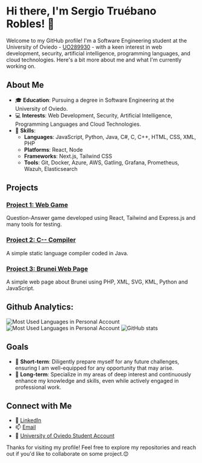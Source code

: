 # Hi there, I'm Sergio Truébano Robles! 👋

Welcome to my GitHub profile! I'm a Software Engineering student at the University of Oviedo - [UO289930](https://github.com/UO289930) - with a keen interest in web development, security, artificial intelligence, programming languages, and cloud technologies. Here's a bit more about me and what I'm currently working on.

## About Me

- 🎓 **Education**: Pursuing a degree in Software Engineering at the University of Oviedo.
- 💻 **Interests**: Web Development, Security, Artificial Intelligence, Programming Languages and Cloud Technologies.
- 🌟 **Skills**: 
  - **Languages**: JavaScript, Python, Java, C#, C, C++, HTML, CSS, XML, PHP
  - **Platforms**: React, Node
  - **Frameworks**: Next.js, Tailwind CSS
  - **Tools**: Git, Docker, Azure, AWS, Gatling, Grafana, Prometheus, Wazuh, Elasticsearch

## Projects

### [Project 1: Web Game](https://github.com/Arquisoft/wiq_en3a)
Question-Answer game developed using React, Tailwind and Express.js and many tools for testing.

### [Project 2: C-- Compiler](https://github.com/UO289930/compiler_c--)
A simple static language compiler coded in Java.

### [Project 3: Brunei Web Page](https://github.com/UO289930/EscritorioVirtual)
A simple web page about Brunei using PHP, XML, SVG, KML, Python and JavaScript.

## Github Analytics:

![Most Used Languages in Personal Account](https://github-readme-stats.vercel.app/api/top-langs/?username=sergio-tr)
![Most Used Languages in Personal Account](https://github-readme-stats.vercel.app/api/top-langs/?username=UO289930)
![GitHub stats](https://github-readme-stats.vercel.app/api?username=sergio-tr&show_icons=true) 

## Goals

- 🚀 **Short-term**:  Diligently prepare myself for any future challenges, ensuring I am well-equipped for any opportunity that may arise.
- 🌱 **Long-term**: Specialize in my areas of deep interest and continuously enhance my knowledge and skills, even while actively engaged in professional work.

## Connect with Me

- 💼 [LinkedIn](https://www.linkedin.com/in/sergiotr74)
- 📫 [Email](mailto:truebanosergio@gmail.es)
- 🏫 [University of Oviedo Student Account](https://github.com/UO289930)
<!-- - 🌐 [Personal Website] -->

Thanks for visiting my profile! Feel free to explore my repositories and reach out if you'd like to collaborate on some project.😊
